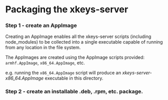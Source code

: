 # Packaging the xkeys-server

### Step 1 - create an AppImage

Creating an AppImage enables all the xkeys-server scripts
(including node_modules) to be collected into a single executable
capable of running from any location in the file system.

The AppImages are created using the AppImage scripts provided:
`armhf.AppImage`, `x86_64.AppImage`, etc.

e.g. running the `x86_64.AppImage` script will produce an
_xkeys-server-x86_64.AppImage_ executable in this directory.

### Step 2 - create an installable .deb, .rpm, etc. package.


